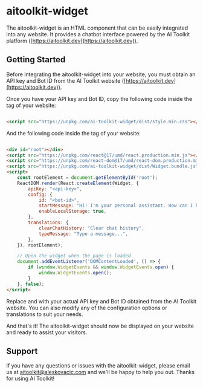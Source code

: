 # aitoolkit-widget

The aitoolkit-widget is an HTML component that can be easily integrated into any website. It provides a chatbot
interface powered by the AI Toolkit platform ([https://aitoolkit.dev](https://aitoolkit.dev)).

## Getting Started

Before integrating the aitoolkit-widget into your website, you must obtain an API key and Bot ID from the AI Toolkit
website ([https://aitoolkit.dev](https://aitoolkit.dev)).

Once you have your API key and Bot ID, copy the following code inside the <head> tag of your website:

```html

<script src="https://unpkg.com/ai-toolkit-widget/dist/style.min.css"></script>
```

And the following code inside the <body> tag of your website:

```html

<div id="root"></div>
<script src="https://unpkg.com/react@17/umd/react.production.min.js"></script>
<script src="https://unpkg.com/react-dom@17/umd/react-dom.production.min.js"></script>
<script src="https://unpkg.com/ai-toolkit-widget/dist/Widget.bundle.js"></script>
<script>
    const rootElement = document.getElementById('root');
    ReactDOM.render(React.createElement(Widget, {
        apiKey: "<api-key>",
        config: {
            id: "<bot-id>",
            startMessage: "Hi! I'm your personal assistant. How can I help you?",
            enableLocalStorage: true,
        },
        translations: {
            clearChatHistory: "Clear chat history",
            typeMessage: "Type a message...",
        },
    }), rootElement);

    // Open the widget when the page is loaded
    document.addEventListener('DOMContentLoaded', () => {
        if (window.WidgetEvents && window.WidgetEvents.open) {
            window.WidgetEvents.open();
        }
    }, false);
</script>
```

Replace <api-key> and <bot-id> with your actual API key and Bot ID obtained from the AI Toolkit website. You can also
modify any of the configuration options or translations to suit your needs.

And that's it! The aitoolkit-widget should now be displayed on your website and ready to assist your visitors.

## Support

If you have any questions or issues with the aitoolkit-widget, please email us
at [aitoolkit@aleskovacic.com](mailto:aitoolkit@aleskovacic.com) and we'll be happy to help you out. Thanks for using AI
Toolkit!
